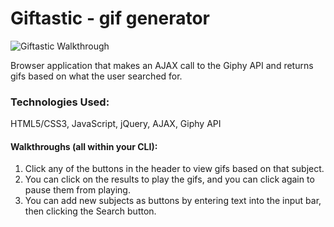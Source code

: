 # Giftastic - gif generator

![Giftastic Walkthrough](./readme-mat/giftastic-walk.gif)

Browser application that makes an AJAX call to the Giphy API and returns gifs based on what the user searched for.

### Technologies Used:
HTML5/CSS3, JavaScript, jQuery, AJAX, Giphy API

#### Walkthroughs (all within your CLI):
1. Click any of the buttons in the header to view gifs based on that subject.
2. You can click on the results to play the gifs, and you can click again to pause them from playing.
3. You can add new subjects as buttons by entering text into the input bar, then clicking the Search button.
